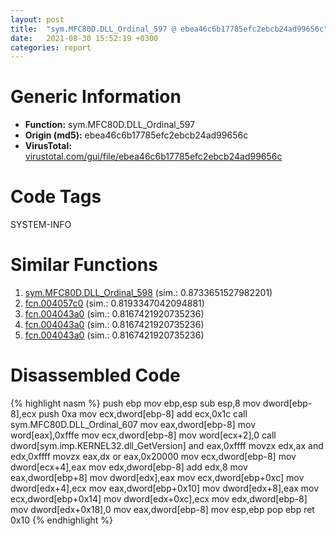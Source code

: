 ```yaml
---
layout: post
title:  "sym.MFC80D.DLL_Ordinal_597 @ ebea46c6b17785efc2ebcb24ad99656c"
date:   2021-08-30 15:52:19 +0300
categories: report
---
```


# Generic Information
- **Function:** sym.MFC80D.DLL\_Ordinal\_597
- **Origin (md5):** ebea46c6b17785efc2ebcb24ad99656c
- **VirusTotal:** [virustotal.com/gui/file/ebea46c6b17785efc2ebcb24ad99656c][virustotal_ref]

# Code Tags
<span class="tag" id="SYSTEM-INFO">SYSTEM-INFO</span>


# Similar Functions

1. [sym.MFC80D.DLL\_Ordinal\_598][similar_1_ref] (sim.: 0.8733651527982201)
2. [fcn.004057c0][similar_2_ref] (sim.: 0.8193347042094881)
3. [fcn.004043a0][similar_3_ref] (sim.: 0.8167421920735236)
4. [fcn.004043a0][similar_4_ref] (sim.: 0.8167421920735236)
5. [fcn.004043a0][similar_5_ref] (sim.: 0.8167421920735236)


# Disassembled Code

{% highlight nasm %}
push ebp
mov ebp,esp
sub esp,8
mov dword[ebp-8],ecx
push 0xa
mov ecx,dword[ebp-8]
add ecx,0x1c
call sym.MFC80D.DLL_Ordinal_607
mov eax,dword[ebp-8]
mov word[eax],0xfffe
mov ecx,dword[ebp-8]
mov word[ecx+2],0
call dword[sym.imp.KERNEL32.dll_GetVersion]
and eax,0xffff
movzx edx,ax
and edx,0xffff
movzx eax,dx
or eax,0x20000
mov ecx,dword[ebp-8]
mov dword[ecx+4],eax
mov edx,dword[ebp-8]
add edx,8
mov eax,dword[ebp+8]
mov dword[edx],eax
mov ecx,dword[ebp+0xc]
mov dword[edx+4],ecx
mov eax,dword[ebp+0x10]
mov dword[edx+8],eax
mov ecx,dword[ebp+0x14]
mov dword[edx+0xc],ecx
mov edx,dword[ebp-8]
mov dword[edx+0x18],0
mov eax,dword[ebp-8]
mov esp,ebp
pop ebp
ret 0x10
{% endhighlight %}


[similar_1_ref]: /report/sym.MFC80D.DLL_Ordinal_598@ebea46c6b17785efc2ebcb24ad99656c
[similar_2_ref]: /report/fcn.004057c0@2fcce874fb2a3a396274d2df89c397e3
[similar_3_ref]: /report/fcn.004043a0@2f57463e398c8086d3043342f205d871
[similar_4_ref]: /report/fcn.004043a0@394c28c779b535ac47055481e5ab2427
[similar_5_ref]: /report/fcn.004043a0@47d4e089bbf62dab1a8f678bd32b173c
[virustotal_ref]: https://www.virustotal.com/gui/file/ebea46c6b17785efc2ebcb24ad99656c